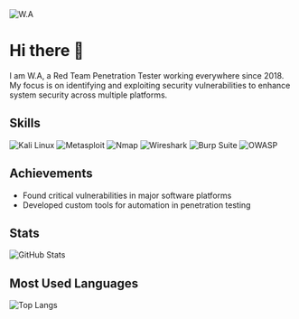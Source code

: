 <img align="center" src="URL_TO_MY_PHOTO" alt="W.A" />

# Hi there 👋

I am W.A, a Red Team Penetration Tester working everywhere since 2018. My focus is on identifying and exploiting security vulnerabilities to enhance system security across multiple platforms.

## Skills
![Kali Linux](https://img.shields.io/badge/-Kali%20Linux-black?style=flat-square&logo=kali-linux&logoColor=white)
![Metasploit](https://img.shields.io/badge/-Metasploit-red?style=flat-square&logo=metasploit&logoColor=white)
![Nmap](https://img.shields.io/badge/-Nmap-black?style=flat-square&logo=nmap&logoColor=white)
![Wireshark](https://img.shields.io/badge/-Wireshark-blue?style=flat-square&logo=wireshark&logoColor=white)
![Burp Suite](https://img.shields.io/badge/-Burp%20Suite-black?style=flat-square&logo=burp-suite&logoColor=white)
![OWASP](https://img.shields.io/badge/-OWASP-E34F26?style=flat-square&logo=owasp&logoColor=white)

## Achievements
* Found critical vulnerabilities in major software platforms
* Developed custom tools for automation in penetration testing

## Stats
![GitHub Stats](https://github-readme-stats.vercel.app/api?username=compusalle&show_icons=true&theme=light)

## Most Used Languages
![Top Langs](https://github-readme-stats.vercel.app/api/top-langs/?username=compusalle&layout=compact)
